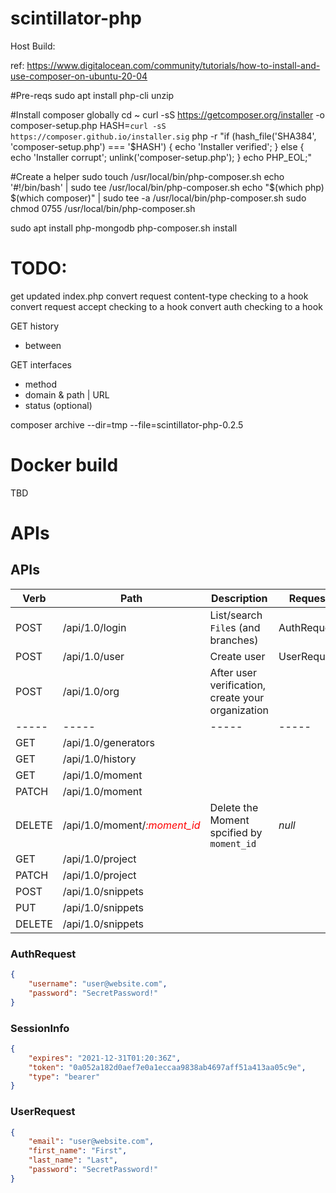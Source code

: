 # scintillator-php

Host Build:

ref: https://www.digitalocean.com/community/tutorials/how-to-install-and-use-composer-on-ubuntu-20-04

#Pre-reqs
sudo apt install php-cli unzip

#Install composer globally
cd ~
curl -sS https://getcomposer.org/installer -o composer-setup.php
HASH=`curl -sS https://composer.github.io/installer.sig`
php -r "if (hash_file('SHA384', 'composer-setup.php') === '$HASH') { echo 'Installer verified'; } else { echo 'Installer corrupt'; unlink('composer-setup.php'); } echo PHP_EOL;"

#Create a helper
sudo touch /usr/local/bin/php-composer.sh
echo '#!/bin/bash' | sudo tee /usr/local/bin/php-composer.sh
echo "$(which php) $(which composer)" | sudo tee -a /usr/local/bin/php-composer.sh
sudo chmod 0755 /usr/local/bin/php-composer.sh

sudo apt install php-mongodb
php-composer.sh install


# TODO:

get updated index.php
convert request content-type checking to a hook
convert request accept checking to a hook
convert auth checking to a hook

GET history
 - between

GET interfaces
 - method
 - domain & path | URL
 - status (optional)

composer archive --dir=tmp --file=scintillator-php-0.2.5



# Docker build

TBD


# APIs

## APIs

| Verb   | Path                                                        | Description                                                          | Request     | Return      |
| ------ | ----------------------------------------------------------- | -------------------------------------------------------------------- | ----------- | ----------- |
| POST   | /api/1.0/login                                              | List/search `File`s (and branches)                                   | AuthRequest | SessionInfo |
| POST   | /api/1.0/user                                               | Create user                                                          | UserRequest |             |
| POST   | /api/1.0/org                                                | After user verification, create your organization                    |             |             |
| -----  | -----                                                       | -----                                                                | -----       | -----       |
| GET    | /api/1.0/generators                                         |                                                                      |             |             |
| GET    | /api/1.0/history                                            |                                                                      |             |             |
| GET    | /api/1.0/moment                                             |                                                                      |             |             |
| PATCH  | /api/1.0/moment                                             |                                                                      |             |             |
| DELETE | /api/1.0/moment/<span style="color:red">*:moment_id*</span> | Delete the Moment spcified by `moment_id`                            | *null*      |             |
| GET    | /api/1.0/project                                            |                                                                      |             |             |
| PATCH  | /api/1.0/project                                            |                                                                      |             |             |
| POST   | /api/1.0/snippets                                           |                                                                      |             |             |
| PUT    | /api/1.0/snippets                                           |                                                                      |             |             |
| DELETE | /api/1.0/snippets                                           |                                                                      |             |             |


### AuthRequest

```json
{
    "username": "user@website.com",
    "password": "SecretPassword!"
}
```

### SessionInfo

```json
{
    "expires": "2021-12-31T01:20:36Z",
    "token": "0a052a182d0aef7e0a1eccaa9838ab4697aff51a413aa05c9e",
    "type": "bearer"
}
```

### UserRequest

```json
{
    "email": "user@website.com",
    "first_name": "First", 
    "last_name": "Last",
    "password": "SecretPassword!"
}
```
